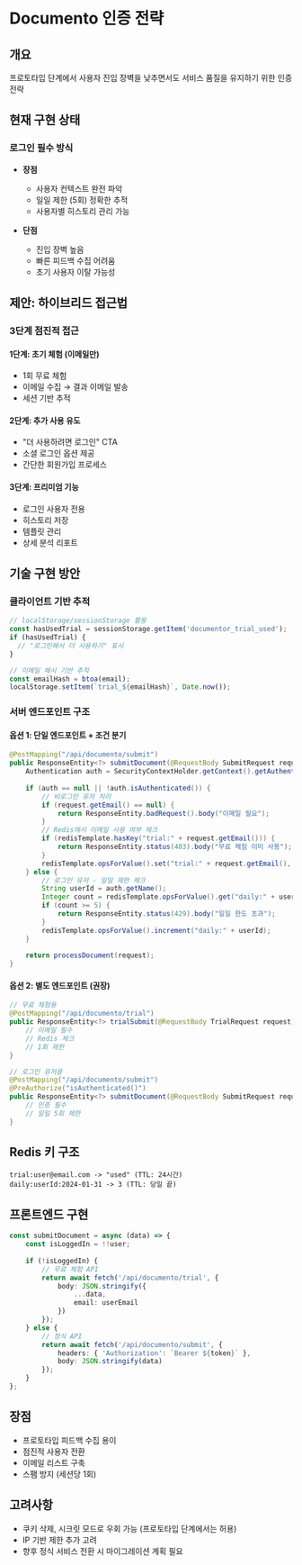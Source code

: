 # Documento 인증 전략

## 개요
프로토타입 단계에서 사용자 진입 장벽을 낮추면서도 서비스 품질을 유지하기 위한 인증 전략

## 현재 구현 상태

### 로그인 필수 방식
- **장점**
  - 사용자 컨텍스트 완전 파악
  - 일일 제한 (5회) 정확한 추적
  - 사용자별 히스토리 관리 가능
  
- **단점**
  - 진입 장벽 높음
  - 빠른 피드백 수집 어려움
  - 초기 사용자 이탈 가능성

## 제안: 하이브리드 접근법

### 3단계 점진적 접근

#### 1단계: 초기 체험 (이메일만)
- 1회 무료 체험
- 이메일 수집 → 결과 이메일 발송
- 세션 기반 추적

#### 2단계: 추가 사용 유도
- "더 사용하려면 로그인" CTA
- 소셜 로그인 옵션 제공
- 간단한 회원가입 프로세스

#### 3단계: 프리미엄 기능
- 로그인 사용자 전용
- 히스토리 저장
- 템플릿 관리
- 상세 분석 리포트

## 기술 구현 방안

### 클라이언트 기반 추적
```javascript
// localStorage/sessionStorage 활용
const hasUsedTrial = sessionStorage.getItem('documentor_trial_used');
if (hasUsedTrial) {
  // "로그인해서 더 사용하기" 표시
}

// 이메일 해시 기반 추적
const emailHash = btoa(email);
localStorage.setItem(`trial_${emailHash}`, Date.now());
```

### 서버 엔드포인트 구조

#### 옵션 1: 단일 엔드포인트 + 조건 분기
```java
@PostMapping("/api/documento/submit")
public ResponseEntity<?> submitDocument(@RequestBody SubmitRequest request) {
    Authentication auth = SecurityContextHolder.getContext().getAuthentication();
    
    if (auth == null || !auth.isAuthenticated()) {
        // 비로그인 유저 처리
        if (request.getEmail() == null) {
            return ResponseEntity.badRequest().body("이메일 필요");
        }
        // Redis에서 이메일 사용 여부 체크
        if (redisTemplate.hasKey("trial:" + request.getEmail())) {
            return ResponseEntity.status(403).body("무료 체험 이미 사용");
        }
        redisTemplate.opsForValue().set("trial:" + request.getEmail(), "used", 24, TimeUnit.HOURS);
    } else {
        // 로그인 유저 - 일일 제한 체크
        String userId = auth.getName();
        Integer count = redisTemplate.opsForValue().get("daily:" + userId);
        if (count >= 5) {
            return ResponseEntity.status(429).body("일일 한도 초과");
        }
        redisTemplate.opsForValue().increment("daily:" + userId);
    }
    
    return processDocument(request);
}
```

#### 옵션 2: 별도 엔드포인트 (권장)
```java
// 무료 체험용
@PostMapping("/api/documento/trial")
public ResponseEntity<?> trialSubmit(@RequestBody TrialRequest request) {
    // 이메일 필수
    // Redis 체크
    // 1회 제한
}

// 로그인 유저용
@PostMapping("/api/documento/submit")
@PreAuthorize("isAuthenticated()")
public ResponseEntity<?> submitDocument(@RequestBody SubmitRequest request) {
    // 인증 필수
    // 일일 5회 제한
}
```

## Redis 키 구조
```
trial:user@email.com -> "used" (TTL: 24시간)
daily:userId:2024-01-31 -> 3 (TTL: 당일 끝)
```

## 프론트엔드 구현
```typescript
const submitDocument = async (data) => {
    const isLoggedIn = !!user;
    
    if (!isLoggedIn) {
        // 무료 체험 API
        return await fetch('/api/documento/trial', {
            body: JSON.stringify({
                ...data,
                email: userEmail
            })
        });
    } else {
        // 정식 API
        return await fetch('/api/documento/submit', {
            headers: { 'Authorization': `Bearer ${token}` },
            body: JSON.stringify(data)
        });
    }
};
```

## 장점
- 프로토타입 피드백 수집 용이
- 점진적 사용자 전환
- 이메일 리스트 구축
- 스팸 방지 (세션당 1회)

## 고려사항
- 쿠키 삭제, 시크릿 모드로 우회 가능 (프로토타입 단계에서는 허용)
- IP 기반 제한 추가 고려
- 향후 정식 서비스 전환 시 마이그레이션 계획 필요